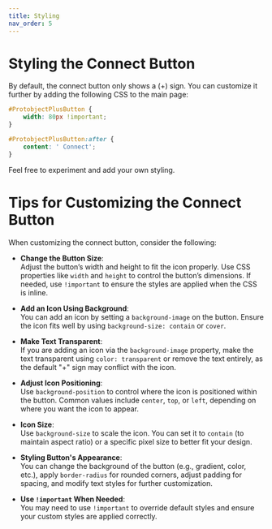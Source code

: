 ```yaml
---
title: Styling
nav_order: 5
---
```


# Styling the Connect Button

By default, the connect button only shows a (+) sign. You can customize it further by adding the following CSS to the main page:

```css
#ProtobjectPlusButton {
    width: 80px !important;
}

#ProtobjectPlusButton:after {
    content: ' Connect';
}
```

Feel free to experiment and add your own styling. 

# Tips for Customizing the Connect Button

When customizing the connect button, consider the following:

- **Change the Button Size**:  
  Adjust the button’s width and height to fit the icon properly. Use CSS properties like `width` and `height` to control the button’s dimensions. If needed, use `!important` to ensure the styles are applied when the CSS is inline.

- **Add an Icon Using Background**:  
  You can add an icon by setting a `background-image` on the button. Ensure the icon fits well by using `background-size: contain` or `cover`.

- **Make Text Transparent**:  
  If you are adding an icon via the `background-image` property, make the text transparent using `color: transparent` or remove the text entirely, as the default "+" sign may conflict with the icon.

- **Adjust Icon Positioning**:  
  Use `background-position` to control where the icon is positioned within the button. Common values include `center`, `top`, or `left`, depending on where you want the icon to appear.

- **Icon Size**:  
  Use `background-size` to scale the icon. You can set it to `contain` (to maintain aspect ratio) or a specific pixel size to better fit your design.

- **Styling Button's Appearance**:  
  You can change the background of the button (e.g., gradient, color, etc.), apply `border-radius` for rounded corners, adjust padding for spacing, and modify text styles for further customization.

- **Use `!important` When Needed**:  
  You may need to use `!important` to override default styles and ensure your custom styles are applied correctly.
